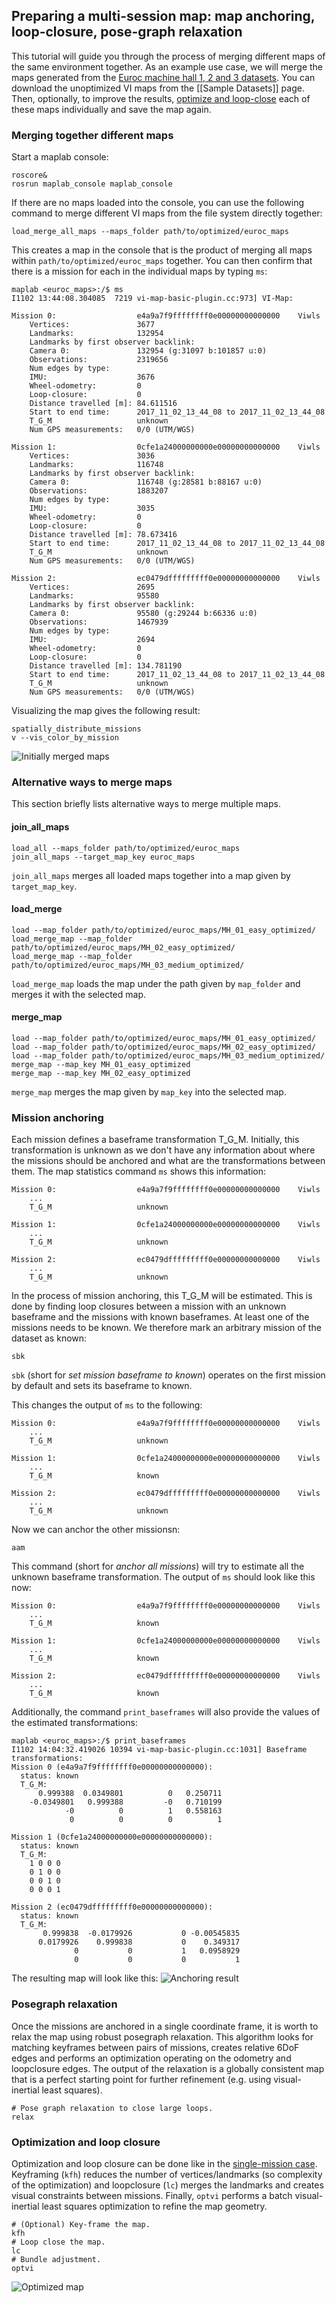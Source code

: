 ## Preparing a multi-session map: map anchoring, loop-closure, pose-graph relaxation

This tutorial will guide you through the process of merging different maps of the same environment together.
As an example use case, we will merge the maps generated from the [Euroc machine hall 1, 2 and 3 datasets](http://projects.asl.ethz.ch/datasets/doku.php?id=kmavvisualinertialdatasets).
You can download the unoptimized VI maps from the [[Sample Datasets]] page.
Then, optionally, to improve the results, [optimize and loop-close](Preparing-a-single-session-map) each of these maps individually and save the map again.

### Merging together different maps
Start a maplab console:
```
roscore&
rosrun maplab_console maplab_console
```

If there are no maps loaded into the console, you can use the following command to merge different VI maps from the file system directly together:
```
load_merge_all_maps --maps_folder path/to/optimized/euroc_maps
```
This creates a map in the console that is the product of merging all maps within `path/to/optimized/euroc_maps` together.
You can then confirm that there is a mission for each in the individual maps by typing `ms`:
```
maplab <euroc_maps>:/$ ms
I1102 13:44:08.304085  7219 vi-map-basic-plugin.cc:973] VI-Map:

Mission 0:          		e4a9a7f9ffffffff0e00000000000000	Viwls
	Vertices:           	3677
	Landmarks:          	132954
	Landmarks by first observer backlink:
	Camera 0:           	132954 (g:31097 b:101857 u:0)
	Observations:       	2319656
	Num edges by type:
	IMU:                	3676
	Wheel-odometry:     	0
	Loop-closure:       	0
	Distance travelled [m]:	84.611516
	Start to end time:  	2017_11_02_13_44_08 to 2017_11_02_13_44_08
	T_G_M               	unknown
	Num GPS measurements: 	0/0 (UTM/WGS)

Mission 1:          		0cfe1a24000000000e00000000000000	Viwls
	Vertices:           	3036
	Landmarks:          	116748
	Landmarks by first observer backlink:
	Camera 0:           	116748 (g:28581 b:88167 u:0)
	Observations:       	1883207
	Num edges by type:
	IMU:                	3035
	Wheel-odometry:     	0
	Loop-closure:       	0
	Distance travelled [m]:	78.673416
	Start to end time:  	2017_11_02_13_44_08 to 2017_11_02_13_44_08
	T_G_M               	unknown
	Num GPS measurements: 	0/0 (UTM/WGS)

Mission 2:          		ec0479dfffffffff0e00000000000000	Viwls
	Vertices:           	2695
	Landmarks:          	95580
	Landmarks by first observer backlink:
	Camera 0:           	95580 (g:29244 b:66336 u:0)
	Observations:       	1467939
	Num edges by type:
	IMU:                	2694
	Wheel-odometry:     	0
	Loop-closure:       	0
	Distance travelled [m]:	134.781190
	Start to end time:  	2017_11_02_13_44_08 to 2017_11_02_13_44_08
	T_G_M               	unknown
	Num GPS measurements: 	0/0 (UTM/WGS)
```

Visualizing the map gives the following result:
```
spatially_distribute_missions
v --vis_color_by_mission 
```
![Initially merged maps](images/multi-map-initial.png)

### Alternative ways to merge maps
This section briefly lists alternative ways to merge multiple maps.

#### join_all_maps

```
load_all --maps_folder path/to/optimized/euroc_maps
join_all_maps --target_map_key euroc_maps
```
`join_all_maps` merges all loaded maps together into a map given by `target_map_key`.

#### load_merge
```
load --map_folder path/to/optimized/euroc_maps/MH_01_easy_optimized/
load_merge_map --map_folder path/to/optimized/euroc_maps/MH_02_easy_optimized/
load_merge_map --map_folder path/to/optimized/euroc_maps/MH_03_medium_optimized/
```
`load_merge_map` loads the map under the path given by `map_folder` and merges it with the selected map.

#### merge_map
```
load --map_folder path/to/optimized/euroc_maps/MH_01_easy_optimized/
load --map_folder path/to/optimized/euroc_maps/MH_02_easy_optimized/
load --map_folder path/to/optimized/euroc_maps/MH_03_medium_optimized/
merge_map --map_key MH_01_easy_optimized
merge_map --map_key MH_02_easy_optimized
```
`merge_map` merges the map given by `map_key` into the selected map.

### Mission anchoring
Each mission defines a baseframe transformation T\_G\_M.
Initially, this transformation is unknown as we don't have any information about where the missions should be anchored and what are the transformations between them.
The map statistics command `ms` shows this information:
```
Mission 0:          		e4a9a7f9ffffffff0e00000000000000	Viwls
	...
	T_G_M               	unknown

Mission 1:          		0cfe1a24000000000e00000000000000	Viwls
	...
	T_G_M               	unknown

Mission 2:          		ec0479dfffffffff0e00000000000000	Viwls
	...
	T_G_M               	unknown
```

In the process of mission anchoring, this T\_G\_M will be estimated.
This is done by finding loop closures between a mission with an unknown baseframe and the missions with known baseframes.
At least one of the missions needs to be known.
We therefore mark an arbitrary mission of the dataset as known:
```
sbk
```
`sbk` (short for *set mission baseframe to known*) operates on the first mission by default and sets its baseframe to known.

This changes the output of `ms` to the following:
```
Mission 0:          		e4a9a7f9ffffffff0e00000000000000	Viwls
	...
	T_G_M               	unknown

Mission 1:          		0cfe1a24000000000e00000000000000	Viwls
	...
	T_G_M               	known

Mission 2:          		ec0479dfffffffff0e00000000000000	Viwls
	...
	T_G_M               	unknown
```

Now we can anchor the other missionsn:
```
aam
```
This command (short for *anchor all missions*) will try to estimate all the unknown baseframe transformation.
The output of `ms` should look like this now:
```
Mission 0:          		e4a9a7f9ffffffff0e00000000000000	Viwls
	...
	T_G_M               	known

Mission 1:          		0cfe1a24000000000e00000000000000	Viwls
	...
	T_G_M               	known

Mission 2:          		ec0479dfffffffff0e00000000000000	Viwls
	...
	T_G_M               	known
```
Additionally, the command `print_baseframes` will also provide the values of the estimated transformations:
```
maplab <euroc_maps>:/$ print_baseframes
I1102 14:04:32.419026 10394 vi-map-basic-plugin.cc:1031] Baseframe transformations:
Mission 0 (e4a9a7f9ffffffff0e00000000000000):
  status: known
  T_G_M:
      0.999388  0.0349801          0   0.250711
    -0.0349801   0.999388         -0   0.710199
            -0          0          1   0.558163
             0          0          0          1

Mission 1 (0cfe1a24000000000e00000000000000):
  status: known
  T_G_M:
    1 0 0 0
    0 1 0 0
    0 0 1 0
    0 0 0 1

Mission 2 (ec0479dfffffffff0e00000000000000):
  status: known
  T_G_M:
       0.999838  -0.0179926           0 -0.00545835
      0.0179926    0.999838           0    0.349317
              0           0           1   0.0958929
              0           0           0           1
```

The resulting map will look like this:
![Anchoring result](images/multi-map-after-aam.png)

### Posegraph relaxation
Once the missions are anchored in a single coordinate frame, it is worth to relax the map using robust posegraph relaxation. This algorithm looks for matching keyframes between pairs of missions, creates relative 6DoF edges and performs an optimization operating on the odometry and loopclosure edges. The output of the relaxation is a globally consistent map that is a perfect starting point for further refinement (e.g. using visual-inertial least squares).
```
# Pose graph relaxation to close large loops.
relax
```

### Optimization and loop closure
Optimization and loop closure can be done like in the [single-mission case](Preparing-a-single-session-map). Keyframing (``kfh``) reduces the number of vertices/landmarks (so complexity of the optimization) and loopclosure (``lc``) merges the landmarks and creates visual constraints between missions. Finally, ``optvi`` performs a batch visual-inertial least squares optimization to refine the map geometry.
```
# (Optional) Key-frame the map.
kfh
# Loop close the map.
lc
# Bundle adjustment.
optvi
```

![Optimized map](images/multi-map-after-optvi.png)
